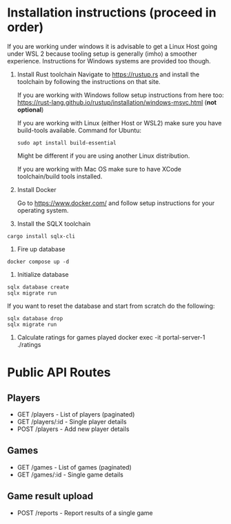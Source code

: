 # Installation instructions (proceed in order)

If you are working under windows it is advisable to get a Linux Host going under WSL 2 because tooling setup is generally (imho) a smoother experience. Instructions for Windows systems are provided too though.

1. Install Rust toolchain
Navigate to https://rustup.rs and install the toolchain by following the instructions on that site.

   If you are working with Windows follow setup instructions from here too: https://rust-lang.github.io/rustup/installation/windows-msvc.html (**not optional**)

   If you are working with Linux (either Host or WSL2) make sure you have build-tools available. Command for Ubuntu:
   ```
   sudo apt install build-essential
   ```
   Might be different if you are using another Linux distribution.

   If you are working with Mac OS make sure to have XCode toolchain/build tools installed.


1. Install Docker

   Go to https://www.docker.com/ and follow setup instructions for your operating system.


1. Install the SQLX toolchain
```
cargo install sqlx-cli
```


1. Fire up database

```
docker compose up -d
```


1. Initialize database

```
sqlx database create
sqlx migrate run
```  
   
   If you want to reset the database and start from scratch do the following:
```
sqlx database drop
sqlx migrate run
```

1. Calculate ratings for games played
docker exec -it portal-server-1 ./ratings

# Public API Routes

## Players

- GET /players - List of players (paginated)
- GET /players/:id - Single player details
- POST /players - Add new player details

## Games

- GET /games - List of games (paginated)
- GET /games/:id - Single game details

## Game result upload

- POST /reports - Report results of a single game
